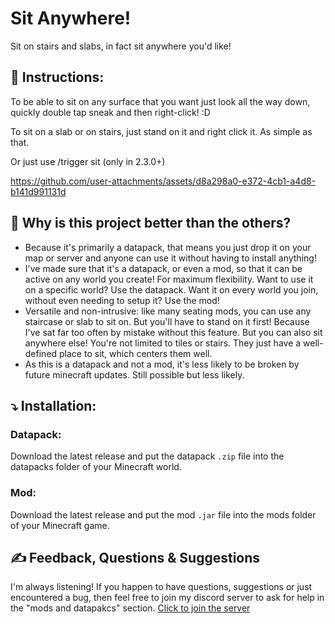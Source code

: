 # Sit Anywhere!
Sit on stairs and slabs, in fact sit anywhere you'd like!

## 📖 Instructions:
To be able to sit on any surface that you want just look all the way down, quickly double tap sneak and then right-click! :D

To sit on a slab or on stairs, just stand on it and right click it. As simple as that.

Or just use /trigger sit (only in 2.3.0+)

https://github.com/user-attachments/assets/d8a298a0-e372-4cb1-a4d8-b141d991131d

## 🤔 Why is this project better than the others?
- Because it's primarily a datapack, that means you just drop it on your map or server and anyone can use it without having to install anything!
- I've made sure that it's a datapack, or even a mod, so that it can be active on any world you create! For maximum flexibility. Want to use it on a specific world? Use the datapack. Want it on every world you join, without even needing to setup it? Use the mod!
- Versatile and non-intrusive: like many seating mods, you can use any staircase or slab to sit on. But you'll have to stand on it first! Because I've sat far too often by mistake without this feature. But you can also sit anywhere else! You're not limited to tiles or stairs. They just have a well-defined place to sit, which centers them well.
 - As this is a datapack and not a mod, it's less likely to be broken by future minecraft updates. Still possible but less likely.

## ⤵️ Installation:
### Datapack:
Download the latest release and put the datapack  `.zip` file into the datapacks folder of your Minecraft world.
### Mod:
Download the latest release and put the mod  `.jar` file into the mods folder of your Minecraft game.

## ✍️ Feedback, Questions & Suggestions
I'm always listening! If you happen to have questions, suggestions or just encountered a bug, then feel free to join my discord server to ask for help in the "mods and datapakcs" section. [Click to join the server](https://discord.gg/kwzQWS4)

